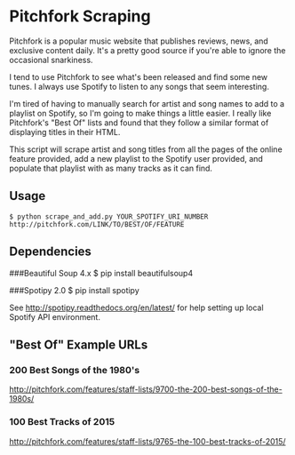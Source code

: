 Pitchfork Scraping
==================
Pitchfork is a popular music website that publishes reviews, news, and exclusive content daily. It's a pretty good source if you're able to ignore the occasional snarkiness. 

I tend to use Pitchfork to see what's been released and find some new tunes. I always use Spotify to listen to any songs that seem interesting.

I'm tired of having to manually search for artist and song names to add to a playlist on Spotify, so I'm going to make things a little easier. I really like Pitchfork's "Best Of" lists and found that they follow a similar format of displaying titles in their HTML. 

This script will scrape artist and song titles from all the pages of the online feature provided, add a new playlist to the Spotify user provided, and populate that playlist with as many tracks as it can find.

Usage
-----
    $ python scrape_and_add.py YOUR_SPOTIFY_URI_NUMBER http://pitchfork.com/LINK/TO/BEST/OF/FEATURE

Dependencies
------------------
###Beautiful Soup 4.x
    $ pip install beautifulsoup4

###Spotipy 2.0
    $ pip install spotipy

See http://spotipy.readthedocs.org/en/latest/ for help setting up local Spotify API environment.


"Best Of" Example URLs
----------------------------
### 200 Best Songs of the 1980's

http://pitchfork.com/features/staff-lists/9700-the-200-best-songs-of-the-1980s/


### 100 Best Tracks of 2015
http://pitchfork.com/features/staff-lists/9765-the-100-best-tracks-of-2015/